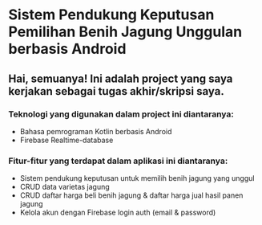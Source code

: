 # Sistem Pendukung Keputusan Pemilihan Benih Jagung Unggulan berbasis Android

## Hai, semuanya! Ini adalah project yang saya kerjakan sebagai tugas akhir/skripsi saya.

### Teknologi yang digunakan dalam project ini diantaranya:
- Bahasa pemrograman Kotlin berbasis Android
- Firebase Realtime-database

### Fitur-fitur yang terdapat dalam aplikasi ini diantaranya:
- Sistem pendukung keputusan untuk memilih benih jagung yang unggul
- CRUD data varietas jagung
- CRUD daftar harga beli benih jagung & daftar harga jual hasil panen jagung
- Kelola akun dengan Firebase login auth (email & password) 

